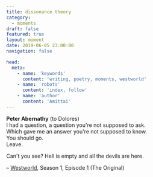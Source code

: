 ```yaml
---
title: dissonance theory
category:
  - moments
draft: false
featured: true
layout: moment
date: 2019-06-05 23:00:00
navigation: false

head:
  meta:
    - name: 'keywords'
      content: 'writing, poetry, moments, westworld'
    - name: 'robots'
      content: 'index, follow'
    - name: 'author'
      content: 'Amittai'
---
```


**Peter Abernathy** (to Dolores)  
I had a question, a question you're not supposed to ask.  
Which gave me an answer you're not supposed to know.  
You should go.  
Leave.

Can't you see? Hell is empty and all the devils are here.

&ndash; [Westworld](https://www.hbo.com/westworld), Season 1, Episode 1 (The Original)

<!-- more -->
